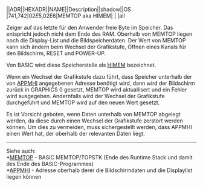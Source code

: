 ||ADR||HEXADR||NAME||Description||shadow||OS  
|741,742|$02E5,$02E6|MEMTOP aka HIMEM| | |all  
  
Zeiger auf das letzte für den Anwender freie Byte im Speicher. Das entspricht jedoch nicht dem Ende des RAM. Oberhalb von MEMTOP liegen noch die Display-List und die Bildspeicherdaten. Der Wert von MEMTOP kann sich ändern beim Wechsel der Grafikstufe, Öffnen eines Kanals für den Bildschirm, RESET und POWER-UP.  
  
Von BASIC wird diese Speicherstelle als [HIMEM](../MEMTOP/index.md) bezeichnet.  
  
Wenn ein Wechsel der Grafikstufe dazu führt, dass Speicher unterhalb der von [APPMHI](../APPMHI/index.md) angegebenen Adresse benötigt wird, dann wird der Bildschirm zurück in GRAPHICS 0 gesetzt, MEMTOP wird aktuallisert und ein Fehler wird ausgegeben. Andernfalls wird der Wechsel der Grafikstufe durchgeführt und MEMTOP wird auf den neuen Wert gesetzt.  
  
Es ist Vorsicht geboten, wenn Daten unterhalb von MEMTOP abgelegt werden, da diese durch einen Wechsel der Grafikstufe zerstört werden können. Um dies zu vermeiden, muss sichergestellt werden, dass APPMHI einen Wert hat, der oberhalb der relevanten Daten liegt.  
  
---
  
Siehe auch:  
*[MEMTOP](../TOPSTK/index.md) - BASIC MEMTOP/TOPSTK (Ende des Runtime Stack und damit des Ende des BASIC-Programmes)  
*[APPMHI](../APPMHI/index.md) - Adresse oberhalb derer die Bildschirmdaten und die Displaylist liegen können  
